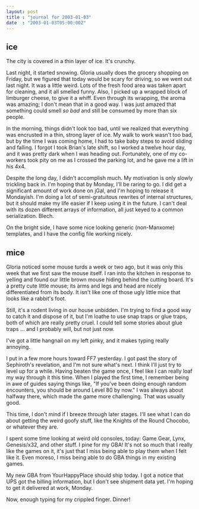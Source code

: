 ```yaml
---
layout: post
title : "journal for 2003-01-03"
date  : "2003-01-03T05:00:00Z"
---
```


## ice

The city is covered in a thin layer of ice.  It's crunchy.

Last night, it started snowing.  Gloria usually does the grocery shopping on Friday, but we figured that today would be scary for driving, so we went out last night.  It was a little weird.  Lots of the fresh food area was taken apart for cleaning, and it all smelled funny.  Also, I picked up a wrapped block of limburger cheese, to give it a whiff.  Even through its wrapping, the aroma was amazing;  I don't mean that in a good way.  I was just amazed that something could smell <em>so bad</em> and still be consumed by more than six people.

In the morning, things didn't look too bad, until we realized that everything was encrusted in a thin, strong layer of ice.  My walk to work wasn't too bad, but by the time I was coming home, I had to take baby steps to avoid sliding and falling.  I forgot I took Brian's late shift, so I worked a twelve hour day, and it was pretty dark when I was heading out.  Fortunately, one of my co-workers took pity on me as I crossed the parking lot, and he gave me a lift in his 4x4.

Despite the long day, I didn't accomplish much.  My motivation is only slowly trickling back in.  I'm hoping that by Monday, I'll be raring to go.  I did get a significant amount of work done on jGal, and I'm hoping to release it Mondayish.  I'm doing a lot of semi-gratuitous rewrites of internal structures, but it should make my life easier if I keep using it in the future.  I can't deal with its dozen different arrays of information, all just keyed to a common serialization.  Blech.

On the bright side, I have some nice looking generic (non-Manxome) templates, and I have the config file working nicely.

## mice

Gloria noticed some mouse turds a week or two ago, but it was only this week that we first saw the mouse itself.  I ran into the kitchen in response to yelling and found our little brown mouse hiding behind the cutting board.  It's a pretty cute little mouse;  its arms and legs and head are nicely differentiated from its body.  It isn't like one of those ugly little mice that looks like a rabbit's foot.

Still, it's a rodent living in our house unbidden.  I'm trying to find a good way to catch it and dispose of it, but I'm loathe to use snap traps or glue traps, both of which are really pretty cruel.  I could tell some stories about glue traps ... and I probably will, but not just now.

I've got a little hangnail on my left pinky, and it makes typing really annoying.

I put in a few more hours toward FF7 yesterday.  I got past the story of Sephiroth's revelation, and I'm not sure what's next.  I think I'll just try to level up for a while.  Having beaten the game once, I feel like I can really loaf my way through it this time.  When I played the first time, I remember being in awe of guides saying things like, "If you've been doing enough random encounters, you should be around Level 80 by now."  I was always about halfway there, which made the game more challenging.  That was usually good.

This time, I don't mind if I breeze through later stages.  I'll see what I can do about getting the weird goofy stuff, like the Knights of the Round Chocobo, or whatever they are.

I spent some time looking at weird old consoles, today:  Game Gear, Lynx, Genesis/x32, and other stuff.  I pine for my GBA!  It's not so much that I really like the games on it, it's just that I miss being able to play them when I felt like it.  Even moreso, I miss being able to do GBA things in my existing games.

My new GBA from YourHappyPlace should ship today.  I got a notice that UPS got the billing information, but I don't see shipment data yet.  I'm hoping to get it delivered at work, Monday.

Now, enough typing for my crippled finger.  Dinner!

